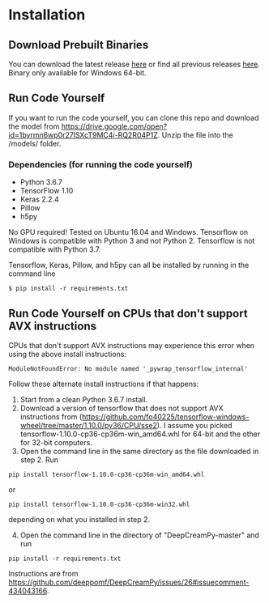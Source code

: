 # Installation

## Download Prebuilt Binaries
You can download the latest release [here](https://github.com/deeppomf/DeepCreamPy/releases/latest) or find all previous releases [here](https://github.com/deeppomf/DeepCreamPy/releases).
Binary only available for Windows 64-bit.

## Run Code Yourself
If you want to run the code yourself, you can clone this repo and download the model from https://drive.google.com/open?id=1byrmn6wp0r27lSXcT9MC4j-RQ2R04P1Z. Unzip the file into the /models/ folder.

### Dependencies (for running the code yourself)
- Python 3.6.7
- TensorFlow 1.10
- Keras 2.2.4
- Pillow
- h5py

No GPU required! Tested on Ubuntu 16.04 and Windows. Tensorflow on Windows is compatible with Python 3 and not Python 2. Tensorflow is not compatible with Python 3.7.

Tensorflow, Keras, Pillow, and h5py can all be installed by running in the command line

```
$ pip install -r requirements.txt
```

## Run Code Yourself on CPUs that don't support AVX instructions

CPUs that don't support AVX instructions may experience this error when using the above install instructions:

```
ModuleNotFoundError: No module named '_pywrap_tensorflow_internal'
```

Follow these alternate install instructions if that happens:

1. Start from a clean Python 3.6.7 install.
2. Download a version of tensorflow that does not support AVX instructions from (https://github.com/fo40225/tensorflow-windows-wheel/tree/master/1.10.0/py36/CPU/sse2). I assume you picked tensorflow-1.10.0-cp36-cp36m-win_amd64.whl for 64-bit and the other for 32-bit computers.
3. Open the command line in the same directory as the file downloaded in step 2. Run

```
pip install tensorflow-1.10.0-cp36-cp36m-win_amd64.whl
```

or

```
pip install tensorflow-1.10.0-cp36-cp36m-win32.whl
```
depending on what you installed in step 2.

4. Open the command line in the directory of "DeepCreamPy-master" and run
```
pip install -r requirements.txt
```

Instructions are from https://github.com/deeppomf/DeepCreamPy/issues/26#issuecomment-434043166.
